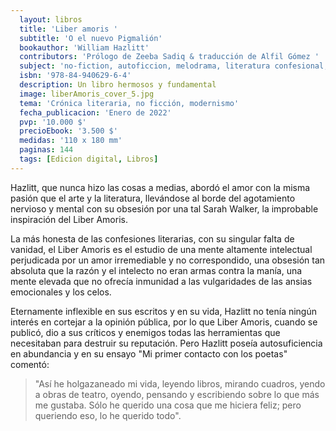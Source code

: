 ```yaml
---
  layout: libros
  title: 'Liber amoris '
  subtitle: 'O el nuevo Pigmalión'
  bookauthor: 'William Hazlitt'
  contributors: 'Prólogo de Zeeba Sadiq & traducción de Alfil Gómez '
  subject: 'no-fiction, autoficcion, melodrama, literatura confesional, clasicos'
  isbn: '978-84-940629-6-4'
  description: Un libro hermosos y fundamental
  image: liberAmoris_cover_5.jpg
  tema: 'Crónica literaria, no ficción, modernismo'
  fecha_publicacion: 'Enero de 2022'
  pvp: '10.000 $'
  precioEbook: '3.500 $'
  medidas: '110 x 180 mm'
  paginas: 144
  tags: [Edicion digital, Libros]
---
```

Hazlitt, que nunca hizo las cosas a medias, abordó el amor con la misma pasión que el arte y la literatura, llevándose al borde del agotamiento nervioso y mental con su obsesión por una tal Sarah Walker, la improbable inspiración del Liber Amoris.

La más honesta de las confesiones literarias, con su singular falta de vanidad, el Liber Amoris es el estudio de una mente altamente intelectual perjudicada por un amor irremediable y no correspondido, una obsesión tan absoluta que la razón y el intelecto no eran armas contra la manía, una mente elevada que no ofrecía inmunidad a las vulgaridades de las ansias emocionales y los celos.

Eternamente inflexible en sus escritos y en su vida, Hazlitt no tenía ningún interés en cortejar a la opinión pública, por lo que Liber Amoris, cuando se publicó, dio a sus críticos y enemigos todas las herramientas que necesitaban para destruir su reputación. Pero Hazlitt poseía autosuficiencia en abundancia y en su ensayo "Mi primer contacto con los poetas" comentó:

>"Así he holgazaneado mi vida, leyendo libros, mirando cuadros, yendo a obras de teatro, oyendo, pensando y escribiendo sobre lo que más me gustaba. Sólo he querido una cosa que me hiciera feliz; pero queriendo eso, lo he querido todo".

